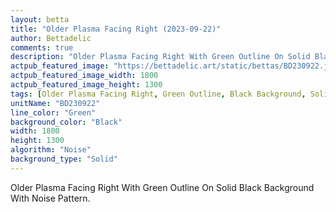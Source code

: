```yaml
---
layout: betta
title: "Older Plasma Facing Right (2023-09-22)"
author: Bettadelic
comments: true
description: "Older Plasma Facing Right With Green Outline On Solid Black Background With Noise Pattern."
actpub_featured_image: "https://bettadelic.art/static/bettas/BD230922.jpg"
actpub_featured_image_width: 1800
actpub_featured_image_height: 1300
tags: [Older Plasma Facing Right, Green Outline, Black Background, Solid Background Pattern, Noise Pattern, September 2023]
unitName: "BD230922"
line_color: "Green"
background_color: "Black"
width: 1800
height: 1300
algorithm: "Noise"
background_type: "Solid"
---
```


Older Plasma Facing Right With Green Outline On Solid Black Background With Noise Pattern.
